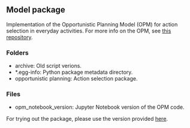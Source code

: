 ## Model package

Implementation of the Opportunistic Planning Model (OPM) for action selection in everyday activities. For more info on the OPM, see [this repository](https://github.com/zauri/opportunistic_planning).

### Folders
- archive: Old script verions.
- \*.egg-info: Python package metadata directory.
- opportunistic planning: Action selection package.

### Files
- opm\_notebook\_version: Jupyter Notebook version of the OPM code.

For trying out the package, please use the version provided [here](https://github.com/zauri/opportunistic_planning).

